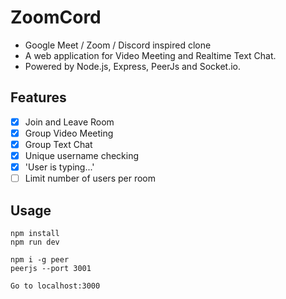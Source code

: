 # ZoomCord
* Google Meet / Zoom / Discord inspired clone
* A web application for Video Meeting and Realtime Text Chat.
* Powered by Node.js, Express, PeerJs and Socket.io.

## Features
- [x] Join and Leave Room
- [x] Group Video Meeting
- [x] Group Text Chat
- [x] Unique username checking
- [x] 'User is typing...'
- [ ] Limit number of users per room

## Usage
```
npm install
npm run dev

npm i -g peer
peerjs --port 3001

Go to localhost:3000
```
